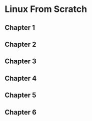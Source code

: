 # Linux From Scratch


## Chapter 1
## Chapter 2
## Chapter 3
## Chapter 4
## Chapter 5
## Chapter 6
